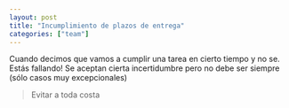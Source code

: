 ```yaml
---
layout: post
title: "Incumplimiento de plazos de entrega"
categories: ["team"]
---
```


Cuando decimos que vamos a cumplir una tarea en cierto tiempo y <!--more-->no se. Estás fallando!
Se aceptan cierta incertidumbre pero no debe ser siempre (sólo casos muy excepcionales)

> Evitar a toda costa
